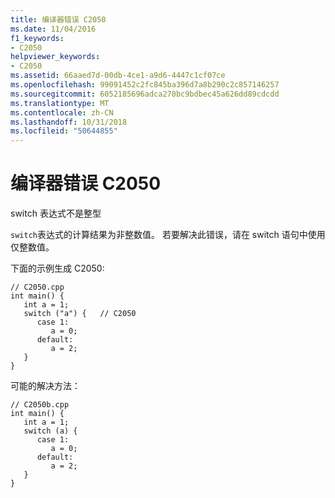 ```yaml
---
title: 编译器错误 C2050
ms.date: 11/04/2016
f1_keywords:
- C2050
helpviewer_keywords:
- C2050
ms.assetid: 66aaed7d-00db-4ce1-a9d6-4447c1cf07ce
ms.openlocfilehash: 99091452c2fc845ba396d7a8b290c2c857146257
ms.sourcegitcommit: 6052185696adca270bc9bdbec45a626dd89cdcdd
ms.translationtype: MT
ms.contentlocale: zh-CN
ms.lasthandoff: 10/31/2018
ms.locfileid: "50644855"
---
```

# <a name="compiler-error-c2050"></a>编译器错误 C2050

switch 表达式不是整型

`switch`表达式的计算结果为非整数值。 若要解决此错误，请在 switch 语句中使用仅整数值。

下面的示例生成 C2050:

```
// C2050.cpp
int main() {
   int a = 1;
   switch ("a") {   // C2050
      case 1:
         a = 0;
      default:
         a = 2;
   }
}
```

可能的解决方法：

```
// C2050b.cpp
int main() {
   int a = 1;
   switch (a) {
      case 1:
         a = 0;
      default:
         a = 2;
   }
}
```